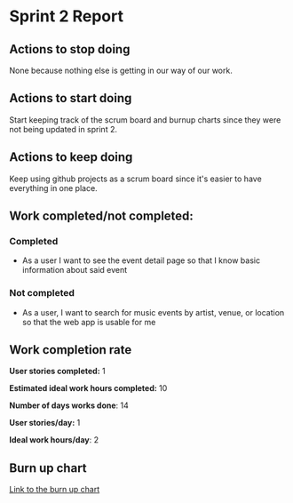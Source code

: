 # Sprint 2 Report


## Actions to stop doing
None because nothing else is getting in our way of our work.


## Actions to start doing
Start keeping track of the scrum board and burnup charts since they were not being updated in sprint 2.


## Actions to keep doing
Keep using github projects as a scrum board since it's easier to have everything in one place.


## Work completed/not completed:

### Completed
- As a user I want to see the event detail page so that I know basic information about said event

### Not completed
- As a user, I want to search for music events by artist, venue, or location so that the web app is usable for me

## Work completion rate

**User stories completed:** 1

**Estimated ideal work hours completed:** 10

**Number of days works done**: 14

**User stories/day:** 1

**Ideal work hours/day**: 2

## Burn up chart

[Link to the burn up chart](https://docs.google.com/spreadsheets/d/1IbSDTOu34o_UgCqrPmez0c6Gvj0EuF7CuZbEkoHUcvQ/edit?usp=sharing)